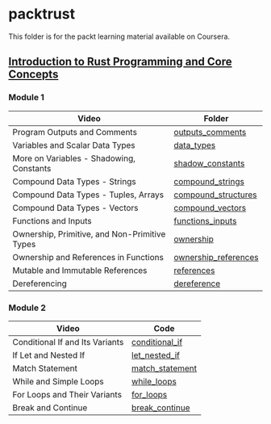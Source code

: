 # packtrust

This folder is for the packt learning material available on Coursera.

## [Introduction to Rust Programming and Core Concepts](https://www.coursera.org/learn/packt-introduction-to-rust-programming-and-core-concepts-tb86d)

### Module 1

| Video                                         |  Folder                                                 |
| --------------------------------------------- | ------------------------------------------------------- |
| Program Outputs and Comments                  | [outputs_comments](/packtrust/outputs_comments/)        |
| Variables and Scalar Data Types               | [data_types](/packtrust/data_types/)                    |
| More on Variables - Shadowing, Constants      | [shadow_constants](/packtrust/shadow_constants/)        |
| Compound Data Types - Strings                 | [compound_strings](/packtrust/compound_strings/)        |
| Compound Data Types - Tuples, Arrays          | [compound_structures](/packtrust/compound_structures/)  |
| Compound Data Types - Vectors                 | [compound_vectors](/packtrust/compound_vectors)         |
| Functions and Inputs                          | [functions_inputs](/packtrust/functions_inputs)         |
| Ownership, Primitive, and Non-Primitive Types | [ownership](/packtrust/ownership/)                      |
| Ownership and References in Functions         | [ownership_references](/packtrust/ownership_references) |
| Mutable and Immutable References              | [references](/packtrust/references)                     |
| Dereferencing                                 | [dereference](/packtrust/dereference)                   |

### Module 2

| Video                           |  Code                                          |
| ------------------------------- | ---------------------------------------------- |
| Conditional If and Its Variants | [conditional_if](/packtrust/conditional_if/)   |
| If Let and Nested If            | [let_nested_if](/packtrust/let_nested_if/)     |
| Match Statement                 | [match_statement](/packtrust/match_statement/) |
| While and Simple Loops          | [while_loops](/packtrust/while_loops/)         |
| For Loops and Their Variants    | [for_loops](/packtrust/for_loops/)             |
| Break and Continue              | [break_continue](/packtrust/break_continue/)   |
